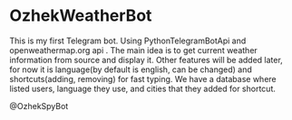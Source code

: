 # OzhekWeatherBot

This is my first Telegram bot. Using PythonTelegramBotApi and openweathermap.org api .
The main idea is to get current weather information from source and display it.
Other features will be added later, for now it is language(by default is english, can be changed) and shortcuts(adding, removing) for fast typing.
We have a database where listed users, language they use, and cities that they added for shortcut.

@OzhekSpyBot
